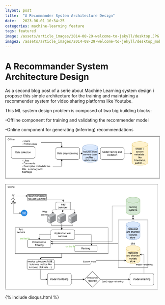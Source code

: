 ```yaml
---
layout: post
title:  "A Recommander System Architecture Design"
date:   2023-06-01 10:34:25
categories: machine-learning feature
tags: featured
image: /assets/article_images/2014-08-29-welcome-to-jekyll/desktop.JPG
image2: /assets/article_images/2014-08-29-welcome-to-jekyll/desktop_mobile.jpeg
---
```

# **A Recommander System Architecture Design**

As a second blog post of a serie about Machine Learning system design i propose this simple architecture for the training and maintaining a recommender system for video sharing platforms like Youtube.

This ML system design problem is composed of two big building blocks: 

-Offline component for training and validating the recommender model

-Online component for generating (inferring) recommendations

![Figure 1- System architecture design](/assets/article_images/rec_sys_simple_design/sysdiag.png)


{% include disqus.html %}



